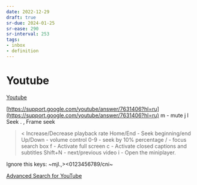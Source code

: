 ```yaml
---
date: 2022-12-29
draft: true
sr-due: 2024-01-25
sr-ease: 290
sr-interval: 253
tags:
- inbox
- definition
---
```


# Youtube

[Youtube](https://www.youtube.com/feed/subscriptions)

[https://support.google.com/youtube/answer/7631406?hl=ru](https://support.google.com/youtube/answer/7631406?hl=ru)
m - mute
j l Seek
. , Frame seek
> < Increase/Decrease playback rate
Home/End - Seek beginning/end
Up/Down - volume control
0-9 - seek by 10% percentage
/ - focus search box
f - Activate full screen
c - Activate closed captions and subtitles
Shift+N - next/previous video
i - Open the miniplayer.

Ignore this keys: ~mjl.,><0123456789/cni~

[Advanced Search for YouTube](https://playlists.at/youtube/search/)